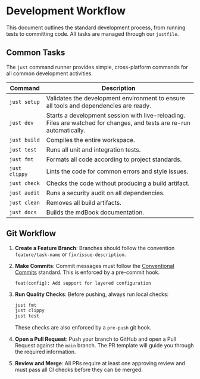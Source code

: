 # Development Workflow

This document outlines the standard development process, from running tests to committing code. All tasks are managed through our `justfile`.

## Common Tasks

The `just` command runner provides simple, cross-platform commands for all common development activities.

| Command | Description |
|---|---|
| `just setup` | Validates the development environment to ensure all tools and dependencies are ready. |
| `just dev` | Starts a development session with live-reloading. Files are watched for changes, and tests are re-run automatically. |
| `just build` | Compiles the entire workspace. |
| `just test` | Runs all unit and integration tests. |
| `just fmt` | Formats all code according to project standards. |
| `just clippy` | Lints the code for common errors and style issues. |
| `just check` | Checks the code without producing a build artifact. |
| `just audit` | Runs a security audit on all dependencies. |
| `just clean` | Removes all build artifacts. |
| `just docs` | Builds the mdBook documentation. |

## Git Workflow

1.  **Create a Feature Branch**:
    Branches should follow the convention `feature/task-name` or `fix/issue-description`.

2.  **Make Commits**:
    Commit messages must follow the [Conventional Commits](https://www.conventionalcommits.org/) standard. This is enforced by a pre-commit hook.
    ```
    feat(config): Add support for layered configuration
    ```

3.  **Run Quality Checks**:
    Before pushing, always run local checks:
    ```bash
    just fmt
    just clippy
    just test
    ```
    These checks are also enforced by a `pre-push` git hook.

4.  **Open a Pull Request**:
    Push your branch to GitHub and open a Pull Request against the `main` branch. The PR template will guide you through the required information.

5.  **Review and Merge**:
    All PRs require at least one approving review and must pass all CI checks before they can be merged. 